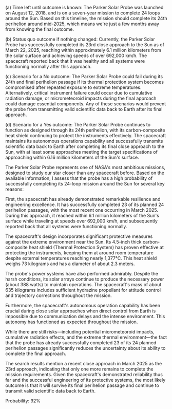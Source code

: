 (a) Time left until outcome is known: The Parker Solar Probe was launched on August 12, 2018, and is on a seven-year mission to complete 24 loops around the Sun. Based on this timeline, the mission should complete its 24th perihelion around mid-2025, which means we're just a few months away from knowing the final outcome.

(b) Status quo outcome if nothing changed: Currently, the Parker Solar Probe has successfully completed its 23rd close approach to the Sun as of March 22, 2025, reaching within approximately 6.1 million kilometers from the solar surface and achieving speeds of over 692,000 km/h. The spacecraft reported back that it was healthy and all systems were functioning normally after this approach.

(c) Scenario for a No outcome: The Parker Solar Probe could fail during its 24th and final perihelion passage if its thermal protection system becomes compromised after repeated exposure to extreme temperatures. Alternatively, critical instrument failure could occur due to cumulative radiation damage, or micrometeoroid impacts during the final approach could damage essential components. Any of these scenarios would prevent the probe from transmitting valid scientific data back to Earth after its final approach.

(d) Scenario for a Yes outcome: The Parker Solar Probe continues to function as designed through its 24th perihelion, with its carbon-composite heat shield continuing to protect the instruments effectively. The spacecraft maintains its autonomous operations capability and successfully transmits scientific data back to Earth after completing its final close approach to the Sun, with at least some approaches meeting the target specifications of approaching within 6.16 million kilometers of the Sun's surface.

The Parker Solar Probe represents one of NASA's most ambitious missions, designed to study our star closer than any spacecraft before. Based on the available information, I assess that the probe has a high probability of successfully completing its 24-loop mission around the Sun for several key reasons:

First, the spacecraft has already demonstrated remarkable resilience and engineering excellence. It has successfully completed 23 of its planned 24 perihelion passages, with the most recent one occurring in March 2025. During this approach, it reached within 6.1 million kilometers of the Sun's surface while traveling at speeds over 692,000 km/h, and subsequently reported back that all systems were functioning normally.

The spacecraft's design incorporates significant protective measures against the extreme environment near the Sun. Its 4.5-inch thick carbon-composite heat shield (Thermal Protection System) has proven effective at protecting the instruments, keeping them at around room temperature despite external temperatures reaching nearly 1,377°C. This heat shield weighs 73 kilograms and has a diameter of about 2.3 meters.

The probe's power systems have also performed admirably. Despite the harsh conditions, its solar arrays continue to produce the necessary power (about 388 watts) to maintain operations. The spacecraft's mass of about 635 kilograms includes sufficient hydrazine propellant for attitude control and trajectory corrections throughout the mission.

Furthermore, the spacecraft's autonomous operation capability has been crucial during close solar approaches when direct control from Earth is impossible due to communication delays and the intense environment. This autonomy has functioned as expected throughout the mission.

While there are still risks—including potential micrometeoroid impacts, cumulative radiation effects, and the extreme thermal environment—the fact that the probe has already successfully completed 23 of its 24 planned perihelion passages significantly reduces the uncertainty about its ability to complete the final approach.

The search results mention a recent close approach in March 2025 as the 23rd approach, indicating that only one more remains to complete the mission requirements. Given the spacecraft's demonstrated reliability thus far and the successful engineering of its protective systems, the most likely outcome is that it will survive its final perihelion passage and continue to transmit valid scientific data back to Earth.

Probability: 92%